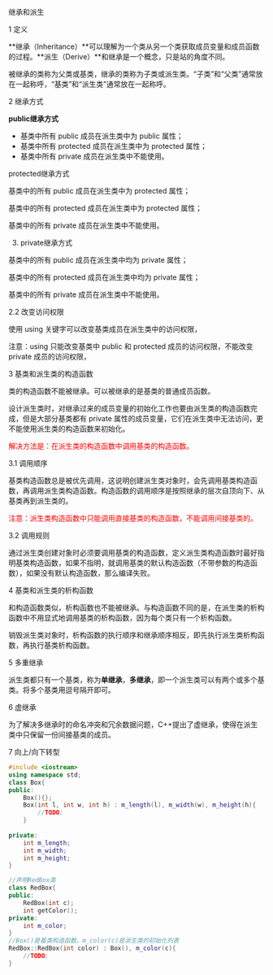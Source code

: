 继承和派生



1 定义

**继承（Inheritance）**可以理解为一个类从另一个类获取成员变量和成员函数的过程。**派生（Derive）**和继承是一个概念，只是站的角度不同。

被继承的类称为父类或基类，继承的类称为子类或派生类。“子类”和“父类”通常放在一起称呼，“基类”和“派生类”通常放在一起称呼。

2 继承方式

**public继承方式**

- 基类中所有 public 成员在派生类中为 public 属性；
- 基类中所有 protected 成员在派生类中为 protected 属性；
- 基类中所有 private 成员在派生类中不能使用。

protected继承方式

基类中的所有 public 成员在派生类中为 protected 属性；

基类中的所有 protected 成员在派生类中为 protected 属性；

基类中的所有 private 成员在派生类中不能使用。

3) private继承方式

基类中的所有 public 成员在派生类中均为 private 属性；

基类中的所有 protected 成员在派生类中均为 private 属性；

基类中的所有 private 成员在派生类中不能使用。

2.2 改变访问权限

使用 using 关键字可以改变基类成员在派生类中的访问权限，

注意：using 只能改变基类中 public 和 protected 成员的访问权限，不能改变 private 成员的访问权限，

3 基类和派生类的构造函数

类的构造函数不能被继承。可以被继承的是基类的普通成员函数。

设计派生类时，对继承过来的成员变量的初始化工作也要由派生类的构造函数完成，但是大部分基类都有 private 属性的成员变量，它们在派生类中无法访问，更不能使用派生类的构造函数来初始化。

<font color=red>解决方法是：在派生类的构造函数中调用基类的构造函数。</font>

3.1 调用顺序

基类构造函数总是被优先调用，这说明创建派生类对象时，会先调用基类构造函数，再调用派生类构造函数。构造函数的调用顺序是按照继承的层次自顶向下、从基类再到派生类的。

<font color=red>注意：派生类构造函数中只能调用直接基类的构造函数，不能调用间接基类的。</font>

3.2 调用规则

通过派生类创建对象时必须要调用基类的构造函数，定义派生类构造函数时最好指明基类构造函数，如果不指明，就调用基类的默认构造函数（不带参数的构造函数），如果没有默认构造函数，那么编译失败。

4 基类和派生类的析构函数

和构造函数类似，析构函数也不能被继承。与构造函数不同的是，在派生类的析构函数中不用显式地调用基类的析构函数，因为每个类只有一个析构函数。

销毁派生类对象时，析构函数的执行顺序和继承顺序相反，即先执行派生类析构函数，再执行基类析构函数。

5 多重继承

派生类都只有一个基类，称为**单继承**，**多继承**，即一个派生类可以有两个或多个基类。将多个基类用逗号隔开即可。

6 虚继承

为了解决多继承时的命名冲突和冗余数据问题，C++提出了虚继承，使得在派生类中只保留一份间接基类的成员。

7 向上/向下转型

```c++
#include <iostream>
using namespace std;
class Box{
public:
    Box(){};
    Box(int l, int w, int h) : m_length(l), m_width(w), m_height(h){
        //TODO;
    }
    
private:
    int m_length;
    int m_width;
    int m_height;
}

//声明RedBox类
class RedBox{
public:
    RedBox(int c);
    int getColor();
private:
    int m_color;
}
//Box()是基类构造函数，m_color(c)是派生类的初始化列表
RedBox::RedBox(int color) : Box(), m_color(c){
    //TODO;
}
```

